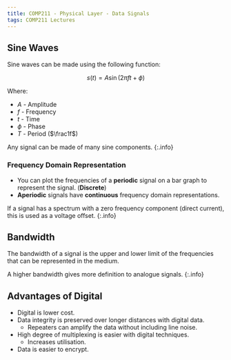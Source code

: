 ```yaml
---
title: COMP211 - Physical Layer - Data Signals
tags: COMP211 Lectures
---
```

## Sine Waves
Sine waves can be made using the following function:

$$
s(t)=A\sin(2\pi ft+\phi)
$$

Where:

* $A$ - Amplitude
* $f$ - Frequency
* $t$ - Time
* $\phi$ - Phase
* $T$ - Period ($\frac1f$)

Any signal can be made of many sine components.
{:.info}

### Frequency Domain Representation
* You can plot the frequencies of a **periodic** signal on a bar graph to represent the signal. (**Discrete**)
* **Aperiodic** signals have **continuous** frequency domain representations. 

If a signal has a spectrum with a zero frequency component (direct current), this is used as a voltage offset.
{:.info}

## Bandwidth
The bandwidth of a signal is the upper and lower limit of the frequencies that can be represented in the medium.

A higher bandwidth gives more definition to analogue signals. 
{:.info}

## Advantages of Digital

* Digital is lower cost.
* Data integrity is preserved over longer distances with digital data.
	* Repeaters can amplify the data without including line noise.
* High degree of multiplexing is easier with digital techniques.
	* Increases utilisation.
* Data is easier to encrypt.